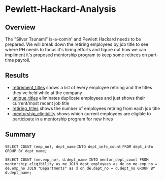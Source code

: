 # Pewlett-Hackard-Analysis

## Overview

The "Silver Tsunami" is-a-comin' and Pewlett Hackard needs to be prepared. We will break down the retiring employees by job title to see where PH needs to focus it's hiring efforts and figure out how we can impliment it's proposed mentorship program to keep some retirees on part-time payroll.

## Results

- [retirement_titles](Data/retirement_titles.csv) shows a list of every employee retiring and the titles they've held while at the company
- [unique_titles](Data/unique_titles.csv) eliminates duplicate employees and just shows their current/most recent job title
- [retiring_titles](Data/retiring_titles.csv) shows the number of employees retiring from each job title 
- [mentorship_eligibility](Data/mentorship_eligibility.csv) shows which current employees are eligible to participate in a mentorship program for new hires

## Summary

`SELECT COUNT (emp_no), dept_name`
`INTO dept_info_count`
`FROM dept_info`
`GROUP BY dept_name;`

`SELECT COUNT (me.emp_no), d.dept_name
INTO mentor_dept_count
FROM mentorship_eligibility as me
JOIN dept_employees as de
on me.emp_no = de.emp_no
JOIN "Departments" as d
on de.dept_no = d.dept_no
GROUP BY d.dept_name;`
